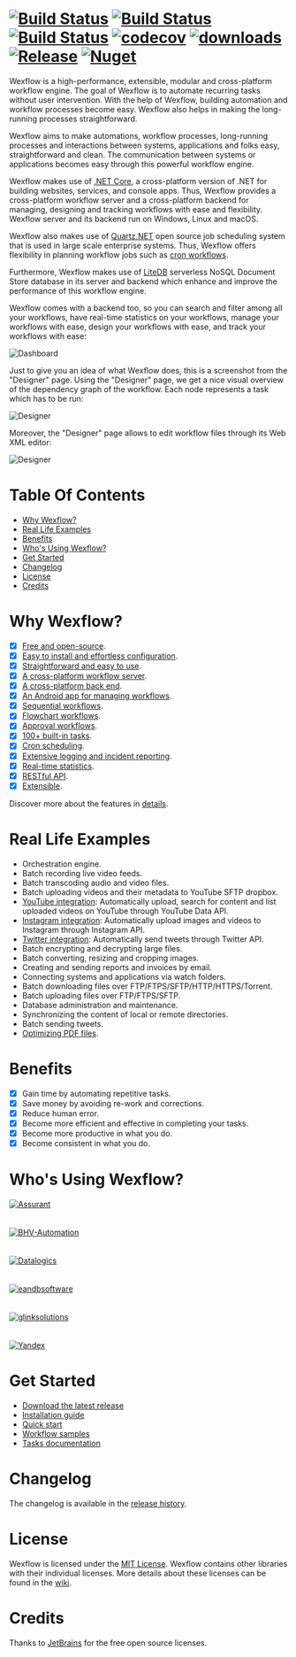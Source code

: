 <!--
[![Logo](https://aelassas.github.io/wexflow/images/wexflow-2.jpg "Wexflow")](https://wexflow.github.io/)
-->
<!--
[![Logo](https://aelassas.github.io/wexflow/images/wexflow-logo-3.png "Wexflow")](https://wexflow.github.io/)
-->
<!--
# <a href="https://wexflow.github.io/"><img alt="Wexflow" src="https://aelassas.github.io/wexflow/images/wexflow-3.6-2.jpg" width="100%"></a>
-->

# [![Build Status](https://aelassas.visualstudio.com/Wexflow/_apis/build/status/aelassas.Wexflow?branchName=master)](https://aelassas.visualstudio.com/Wexflow/_build/latest?definitionId=1&branchName=master) [![Build Status](https://ci.appveyor.com/api/projects/status/github/aelassas/Wexflow?svg=true)](https://ci.appveyor.com/project/aelassas/wexflow) [![Build Status](https://app.bitrise.io/app/0fb832132f6afa6d/status.svg?token=j49g0Gx7rNWkl4s41xM_kA)](https://app.bitrise.io/app/0fb832132f6afa6d) [![codecov](https://codecov.io/gh/aelassas/Wexflow/branch/master/graph/badge.svg)](https://codecov.io/gh/aelassas/Wexflow) [![downloads](https://img.shields.io/github/downloads/aelassas/Wexflow/total.svg)](https://wexflow.github.io/stats) [![Release](http://img.shields.io/badge/release-v4.3-brightgreen.svg)](https://github.com/aelassas/Wexflow/releases/latest) [![Nuget](http://img.shields.io/badge/nuget-v4.3.0-blue.svg)](https://www.nuget.org/packages/Wexflow)

<!--
[![Nuget Downloads](https://img.shields.io/nuget/dt/Wexflow?label=nuget%20downloads)](https://www.nuget.org/packages/Wexflow)
[![License](http://img.shields.io/badge/license-MIT-blue.svg)](https://github.com/aelassas/Wexflow/blob/master/LICENSE.txt)
[![Doc](http://img.shields.io/badge/github-wiki-black.svg)](https://github.com/aelassas/Wexflow/wiki)
[![Gitter](https://badges.gitter.im/Join%20Chat.svg)](https://gitter.im/Wexflow/Lobby) [![Wiki](https://img.shields.io/badge/github-wiki-181717.svg?maxAge=60)](https://github.com/aelassas/Wexflow/wiki)
[![Twitter URL](https://img.shields.io/twitter/url/https/twitter.com/fold_left.svg?style=social&label=Follow)](https://twitter.com/aelassas_dev)
[![Tweet](https://img.shields.io/twitter/url/http/shields.io.svg?style=social)](https://twitter.com/intent/tweet?text=Wexflow%20-%20Open%20source%20and%20cross-platform%20workflow%20engine&url=https://wexflow.github.io&via=aelassas_dev)
-->

<!--
[![NuGet Downloads](https://img.shields.io/nuget/dt/Wexflow.svg)](https://www.nuget.org/packages/Wexflow/)
-->

<!--
[![forthebadge](http://aelassas.github.io/wexflow/images/made-with-c-sharp.svg)](http://forthebadge.com)
[![forthebadge](http://aelassas.github.io/wexflow/images/built-with-love.svg)](http://forthebadge.com)
-->
<!--
[![Logo](https://aelassas.github.io/wexflow/images/wexflow-3.6-2.jpg)](https://wexflow.github.io/)
-->
Wexflow is a high-performance, extensible, modular and cross-platform workflow engine. The goal of Wexflow is to automate recurring tasks without user intervention. With the help of Wexflow, building automation and workflow processes become easy. Wexflow also helps in making the long-running processes straightforward. 

Wexflow aims to make automations, workflow processes, long-running processes and interactions between systems, applications and folks easy, straightforward and clean. The communication between systems or applications becomes easy through this powerful workflow engine.

Wexflow makes use of [.NET Core](https://www.microsoft.com/net/download), a cross-platform version of .NET for building websites, services, and console apps. Thus, Wexflow provides a cross-platform workflow server and a cross-platform backend for managing, designing and tracking workflows with ease and flexibility. Wexflow server and its backend run on Windows, Linux and macOS.

Wexflow also makes use of [Quartz.NET](https://www.quartz-scheduler.net/) open source job scheduling system that is used in large scale enterprise systems. Thus, Wexflow offers flexibility in planning workflow jobs such as [cron workflows](https://github.com/aelassas/Wexflow/wiki/Cron-scheduling).

Furthermore, Wexflow makes use of [LiteDB](http://www.litedb.org/) serverless NoSQL Document Store database in its server and backend which enhance and improve the performance of this workflow engine.

Wexflow comes with a backend too, so you can search and filter among all your workflows, have real-time statistics on your workflows, manage your workflows with ease, design your workflows with ease, and track your workflows with ease:

![Dashboard](https://aelassas.github.io/wexflow/images/wbo-dashboard-4.3.png)

Just to give you an idea of what Wexflow does, this is a screenshot from the "Designer" page. Using the "Designer" page, we get a nice visual overview of the dependency graph of the workflow. Each node represents a task which has to be run:

![Designer](https://aelassas.github.io/wexflow/images/wbo-designer-4.3-1.png)

Moreover, the "Designer" page allows to edit workflow files through its Web XML editor:

![Designer](https://aelassas.github.io/wexflow/images/wbo-designer-4.3-2.png)

# Table Of Contents
- [Why Wexflow?](https://github.com/aelassas/Wexflow#why-wexflow)
- [Real Life Examples](https://github.com/aelassas/Wexflow#real-life-examples)
- [Benefits](https://github.com/aelassas/Wexflow#benefits)
- [Who's Using Wexflow?](https://github.com/aelassas/Wexflow#whos-using-wexflow)
- [Get Started](https://github.com/aelassas/Wexflow#get-started)
- [Changelog](https://github.com/aelassas/Wexflow#changelog)
- [License](https://github.com/aelassas/Wexflow#license)
- [Credits](https://github.com/aelassas/Wexflow#credits)

# Why Wexflow?

- [x] [Free and open-source](https://github.com/aelassas/Wexflow/wiki/Free-and-open-source).
- [x] [Easy to install and effortless configuration](https://github.com/aelassas/Wexflow/wiki/Installation).
- [x] [Straightforward and easy to use](https://github.com/aelassas/Wexflow/wiki/Usage).
- [x] [A cross-platform workflow server](https://github.com/aelassas/Wexflow/wiki/Workflow-server).
- [x] [A cross-platform back end](https://github.com/aelassas/Wexflow/wiki/Usage#backend).
- [x] [An Android app for managing workflows](https://github.com/aelassas/Wexflow/wiki/Usage#android-manager).
- [x] [Sequential workflows](https://github.com/aelassas/Wexflow/wiki/Samples#sequential-workflows).
- [x] [Flowchart workflows](https://github.com/aelassas/Wexflow/wiki/Samples#flowchart-workflows).
- [x] [Approval workflows](https://github.com/aelassas/Wexflow/wiki/Approval-workflows).
- [x] [100+ built-in tasks](https://github.com/aelassas/Wexflow/wiki/Tasks-documentation).
- [x] [Cron scheduling](https://github.com/aelassas/Wexflow/wiki/Cron-scheduling).
- [x] [Extensive logging and incident reporting](https://github.com/aelassas/Wexflow/wiki/Logging).
- [x] [Real-time statistics](https://github.com/aelassas/Wexflow/wiki/Usage#dashboard).
- [x] [RESTful API](https://github.com/aelassas/Wexflow/wiki/RESTful-API).
- [x] [Extensible](https://github.com/aelassas/Wexflow/wiki/Extensible).

Discover more about the features in [details](https://github.com/aelassas/Wexflow/wiki).

<!--
- [x] [Modular](https://github.com/aelassas/Wexflow/wiki/Modular).
- [x] [Well documented](https://github.com/aelassas/Wexflow/wiki/).
- [x] [User driven](https://github.com/aelassas/Wexflow/wiki/User-driven).
- [x] [A cross-platform application for managing workflows](https://github.com/aelassas/Wexflow/wiki/Usage#manager).
- [x] [A cross-platform application for designing workflows](https://github.com/aelassas/Wexflow/wiki/Usage#designer).
- [x] [User management](https://github.com/aelassas/Wexflow/wiki/Usage#users).
- [x] [Workflow events](https://github.com/aelassas/Wexflow/wiki/Samples#workflow-events).
- [x] [Hot reloading](https://github.com/aelassas/Wexflow/wiki/Hot-reloading).
- [x] [Automation](https://github.com/aelassas/Wexflow/wiki/Automation).
- [x] [Monitoring](https://github.com/aelassas/Wexflow/wiki/Monitoring).-
-->

# Real Life Examples

- Orchestration engine.
- Batch recording live video feeds.
- Batch transcoding audio and video files.
- Batch uploading videos and their metadata to YouTube SFTP dropbox.
- [YouTube integration](https://github.com/aelassas/Wexflow/wiki/Tasks-documentation#audio-and-video-tasks): Automatically upload, search for content and list uploaded videos on YouTube through YouTube Data API.
- [Instagram integration](https://github.com/aelassas/Wexflow/wiki/Tasks-documentation#social-media-tasks): Automatically upload images and videos to Instagram through Instagram API.
- [Twitter integration](https://github.com/aelassas/Wexflow/wiki/Tasks-documentation#social-media-tasks): Automatically send tweets through Twitter API.
- Batch encrypting and decrypting large files.
- Batch converting, resizing and cropping images.
- Creating and sending reports and invoices by email.
- Connecting systems and applications via watch folders.
- Batch downloading files over FTP/FTPS/SFTP/HTTP/HTTPS/Torrent.
- Batch uploading files over FTP/FTPS/SFTP.
- Database administration and maintenance.
- Synchronizing the content of local or remote directories.
- Batch sending tweets.
- [Optimizing PDF files](https://blogs.datalogics.com/2018/11/26/wexflow-automating-datalogics-pdf-tools/).

# Benefits

- [x] Gain time by automating repetitive tasks.
- [x] Save money by avoiding re-work and corrections.
- [x] Reduce human error.
- [x] Become more efficient and effective in completing your tasks.
- [x] Become more productive in what you do.
- [x] Become consistent in what you do.

# Who's Using Wexflow?

[![Assurant](https://aelassas.github.io/wexflow/images/user_assurant-logo.png)](https://www.assurant.com)
<br>
<br>
<br>
[![BHV-Automation](https://aelassas.github.io/wexflow/images/user_bhv-logo-neu.jpg)](http://www.bhv-automation.de)
<br>
<br>
<br>
[![Datalogics](https://aelassas.github.io/wexflow/images/user_datalogics_logo.png)](https://www.datalogics.com)
<br>
<br>
<br>
[![eandbsoftware](https://aelassas.github.io/wexflow/images/user_eandbsoftware.png)](https://www.eandbsoftware.org)
<br>
<br>
<br>
[![glinksolutions](https://aelassas.github.io/wexflow/images/user_glinksolutions-logo.png)](https://glinksolutions.vn)
<br>
<br>
<br>
[![Yandex](https://aelassas.github.io/wexflow/images/user_Yandex_logo_en.png)](https://yandex.com)

<!--
# Continuous integration

|  Server | Platform | Status |
----------|--------|----------|
| [AppVeyor](https://www.appveyor.com/) (.NET)| Windows |[![Build Status](https://ci.appveyor.com/api/projects/status/github/aelassas/Wexflow?svg=true)](https://ci.appveyor.com/project/aelassas/wexflow)|
|[Bitrise](https://www.bitrise.io/) (Android)| Linux|[![Build Status](https://app.bitrise.io/app/dba3b2d20b9fa08f/status.svg?token=y-XB39RvGk5hta1p-YS2NA&branch=master)](https://app.bitrise.io/app/dba3b2d20b9fa08f)|
|[codecov.io](https://codecov.io)|Windows|[![codecov](https://codecov.io/gh/aelassas/Wexflow/branch/master/graph/badge.svg)](https://codecov.io/gh/aelassas/Wexflow)|
-->

# Get Started

<!--
- 📦 [Download the latest release](https://github.com/aelassas/Wexflow/releases/latest)
- 💽 [Installation guide](https://github.com/aelassas/Wexflow/wiki/Installation)
- 🚀 [Quick start](https://github.com/aelassas/Wexflow/wiki/Usage)
- 📖 [Workflow samples](https://github.com/aelassas/Wexflow/wiki/Samples)
- 📖 [Tasks documentation](https://github.com/aelassas/Wexflow/wiki/Tasks-documentation)
-->

- [Download the latest release](https://github.com/aelassas/Wexflow/releases/latest)
- [Installation guide](https://github.com/aelassas/Wexflow/wiki/Installation)
- [Quick start](https://github.com/aelassas/Wexflow/wiki/Usage)
- [Workflow samples](https://github.com/aelassas/Wexflow/wiki/Samples)
- [Tasks documentation](https://github.com/aelassas/Wexflow/wiki/Tasks-documentation)

<!--
# Contribute

Contributions are very welcome!

To contribute to this project, proceed as follows:
- Read the documentation on how to [debug](https://github.com/aelassas/Wexflow/wiki/Debug) Wexflow.
- [Fork](https://guides.github.com/activities/forking/) this repository.
- Clone your fork.
- Branch.
- Make and push your changes.
- Create a [pull request](https://help.github.com/articles/creating-a-pull-request/).
- After your pull request has been reviewed, it can be merged into the repository.
- To run unit tests, follow these [guidelines](https://github.com/aelassas/Wexflow/wiki/How-to-run-unit-tests%3F).

# Bugs and features
  
 If you found any issues with Wexflow, please submit a bug report at the [Issue Tracker](https://github.com/aelassas/Wexflow/issues). Please include the following:
 
  - The version of Wexflow you are using.
  - How to reproduce the issue (a step-by-step description).
  - Expected result.
 
If you'd like to add a feature request please add some details how it is supposed to work.
-->
# Changelog

The changelog is available in the [release history](https://github.com/aelassas/Wexflow/wiki/History).

# License

Wexflow is licensed under the [MIT License](https://github.com/aelassas/Wexflow/blob/master/LICENSE.txt). Wexflow contains other libraries with their individual licenses. More details about these licenses can be found in the [wiki](https://github.com/aelassas/Wexflow/wiki/License).

<!--
# Developers
- [Akram El Assas](https://github.com/aelassas) (Project founder and maintainer)
- [Hans Meyer](https://github.com/HaMster21) 
- [Jan Borup Coyle](https://github.com/janborup) 
- [Alex Higgins](https://github.com/alexhiggins732)
- [Igor Quirino](https://github.com/iquirino)
-->
# Credits

Thanks to [JetBrains](https://www.jetbrains.com) for the free open source licenses.
<!--
Improved and optimized using:

<a href="https://www.jetbrains.com/resharper/"><img src="https://aelassas.github.io/wexflow/images/logo_resharper.gif" alt="Resharper" width="100" /></a>
-->
